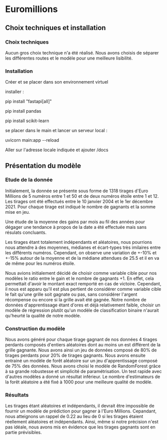 # Euromillions

## Choix techniques et installation

### Choix techniques

Aucun gros choix technique n'a été réalisé. Nous avons choisis de séparer les différentes routes et le modèle pour une meilleure lisibilité.

### Installation

Créer et se placer dans son environnement virtuel

installer :

pip install "fastapi[all]"

pip install pandas

pip install scikit-learn

se placer dans le main et lancer un serveur local :

uvicorn main:app --reload

Aller sur l'adresse locale indiquée et ajouter /docs

## Présentation du modèle

### Etude de la donnée

Initialement, la donnée se présente sous forme de 1318 tirages d'Euro Millions de 5 numéros entre 1 et 50 et de deux numéros étoile entre 1 et 12. Les tirages ont été effectués entre le 10 janvier 2004 et le 1er décembre 2021. Pour chaque tirage est indiqué le nombre de gagnants et la somme mise en jeu.

Une étude de la moyenne des gains par mois au fil des années pour dégager une tendance à propos de la date a été effectuée mais sans résulats concluants.

Les tirages étant totalement indépendants et aléatoires, nous pourrions nous attendre à des moyennes, médianes et écart-types très imilaires entre les différents numéros. Cependant, on observe une variation de +-10% et +-15% autour de la moyenne et de la médiane attendues de 25.5 et il en va de même pour les numéros étoile.

Nous avions initialement décidé de choisir comme variable cible pour nos modèles le ratio entre le gain et le nombre de gagnants +1. En effet, cela permettait d'avoir le montant exact remporté en cas de victoire. Cependant, il nous est apparu qu'il est plus pertient de considérer comme variable cible le fait qu'une grille soit gagnate ou pas, sans considérer l'argent récompense ou encore si la grille avait été gagnée. Notre nombre de données d'apprentissage étant d'ores et déjà relativement faible, choisir un modèle de régression plutôt qu'un modèle de classification binaire n'aurait qu'heurté la qualité de notre modèle.

### Construction du modèle

Nous avons généré pour chaque tirage gagnant de nos données 4 tirages perdants composés d'entiers aléatoires dont au moins un est différent de la grille gagnante. Nous avons ainsi un jeu de données composé de 80% de tirages perdants pour 20% de tirages gagnants. Nous avons ensuite entrainé un modèle de forêt aléatoire sur un jeu d'apprentissage composé de 75% des données. Nous avons choisi le modèle de RandomForest grâce à sa grande robustesse et simplicité de paramétrisation. Un test rapide avec d'autres modèles a donné un résultat inférieur. Le nombre d'estimateurs de la forêt aléatoire a été fixé à 1000 pour une meilleure qualité de modèle.

### Résultats


Les tirages étant aléatoires et indépendants, il devrait être impossible de fournir un modèle de prédiction pour gagner à l'Euro Millions. Cepandant, nous atteignons un rappel de 0.22 au lieu de 0 si les tirages étaient réellement aléatoires et indépendants. Ainsi, même si notre précision n'est pas idéale, nous avons mis en évidence que les tirages gagnants sont en partie prévisibles.
